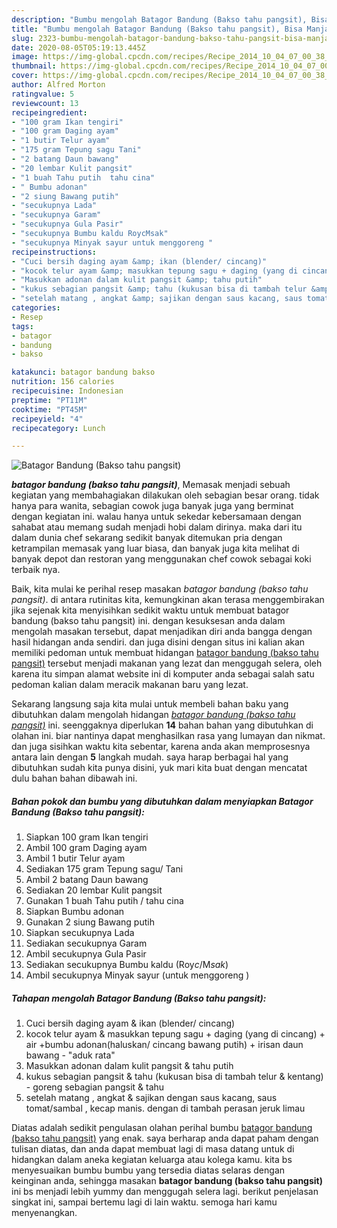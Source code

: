 ```yaml
---
description: "Bumbu mengolah Batagor Bandung (Bakso tahu pangsit), Bisa Manjain Lidah"
title: "Bumbu mengolah Batagor Bandung (Bakso tahu pangsit), Bisa Manjain Lidah"
slug: 2323-bumbu-mengolah-batagor-bandung-bakso-tahu-pangsit-bisa-manjain-lidah
date: 2020-08-05T05:19:13.445Z
image: https://img-global.cpcdn.com/recipes/Recipe_2014_10_04_07_00_38_324_86c581279c037791f4fd/751x532cq70/batagor-bandung-bakso-tahu-pangsit-foto-resep-utama.jpg
thumbnail: https://img-global.cpcdn.com/recipes/Recipe_2014_10_04_07_00_38_324_86c581279c037791f4fd/751x532cq70/batagor-bandung-bakso-tahu-pangsit-foto-resep-utama.jpg
cover: https://img-global.cpcdn.com/recipes/Recipe_2014_10_04_07_00_38_324_86c581279c037791f4fd/751x532cq70/batagor-bandung-bakso-tahu-pangsit-foto-resep-utama.jpg
author: Alfred Morton
ratingvalue: 5
reviewcount: 13
recipeingredient:
- "100 gram Ikan tengiri"
- "100 gram Daging ayam"
- "1 butir Telur ayam"
- "175 gram Tepung sagu Tani"
- "2 batang Daun bawang"
- "20 lembar Kulit pangsit"
- "1 buah Tahu putih  tahu cina"
- " Bumbu adonan"
- "2 siung Bawang putih"
- "secukupnya Lada"
- "secukupnya Garam"
- "secukupnya Gula Pasir"
- "secukupnya Bumbu kaldu RoycMsak"
- "secukupnya Minyak sayur untuk menggoreng "
recipeinstructions:
- "Cuci bersih daging ayam &amp; ikan (blender/ cincang)"
- "kocok telur ayam &amp; masukkan tepung sagu + daging (yang di cincang) + air +bumbu adonan(haluskan/ cincang bawang putih) + irisan daun bawang &#34;aduk rata&#34;"
- "Masukkan adonan dalam kulit pangsit &amp; tahu putih"
- "kukus sebagian pangsit &amp; tahu (kukusan bisa di tambah telur &amp; kentang) goreng sebagian pangsit &amp; tahu"
- "setelah matang , angkat &amp; sajikan dengan saus kacang, saus tomat/sambal , kecap manis. dengan di tambah perasan jeruk limau"
categories:
- Resep
tags:
- batagor
- bandung
- bakso

katakunci: batagor bandung bakso 
nutrition: 156 calories
recipecuisine: Indonesian
preptime: "PT11M"
cooktime: "PT45M"
recipeyield: "4"
recipecategory: Lunch

---
```



![Batagor Bandung (Bakso tahu pangsit)](https://img-global.cpcdn.com/recipes/Recipe_2014_10_04_07_00_38_324_86c581279c037791f4fd/751x532cq70/batagor-bandung-bakso-tahu-pangsit-foto-resep-utama.jpg)

<b><i>batagor bandung (bakso tahu pangsit)</i></b>, Memasak menjadi sebuah kegiatan yang membahagiakan dilakukan oleh sebagian besar orang. tidak hanya para wanita, sebagian cowok juga banyak juga yang berminat dengan kegiatan ini. walau hanya untuk sekedar kebersamaan dengan sahabat atau memang sudah menjadi hobi dalam dirinya. maka dari itu dalam dunia chef sekarang sedikit banyak ditemukan pria dengan ketrampilan memasak yang luar biasa, dan banyak juga kita melihat di banyak depot dan restoran yang menggunakan chef cowok sebagai koki terbaik nya.

Baik, kita mulai ke perihal resep masakan <i>batagor bandung (bakso tahu pangsit)</i>. di antara rutinitas kita, kemungkinan akan terasa menggembirakan jika sejenak kita menyisihkan sedikit waktu untuk membuat batagor bandung (bakso tahu pangsit) ini. dengan kesuksesan anda dalam mengolah masakan tersebut, dapat menjadikan diri anda bangga dengan hasil hidangan anda sendiri. dan juga disini dengan situs ini kalian akan memiliki pedoman untuk membuat hidangan <u>batagor bandung (bakso tahu pangsit)</u> tersebut menjadi makanan yang lezat dan menggugah selera, oleh karena itu simpan alamat website ini di komputer anda sebagai salah satu pedoman kalian dalam meracik makanan baru yang lezat.




Sekarang langsung saja kita mulai untuk membeli bahan baku yang dibutuhkan dalam mengolah hidangan <u><i>batagor bandung (bakso tahu pangsit)</i></u> ini. seenggaknya diperlukan <b>14</b> bahan bahan yang dibutuhkan di olahan ini. biar nantinya dapat menghasilkan rasa yang lumayan dan nikmat. dan juga sisihkan waktu kita sebentar, karena anda akan memprosesnya antara lain dengan <b>5</b> langkah mudah. saya harap berbagai hal yang dibutuhkan sudah kita punya disini, yuk mari kita buat dengan mencatat dulu bahan bahan dibawah ini.

<!--inarticleads1-->

##### Bahan pokok dan bumbu yang dibutuhkan dalam menyiapkan Batagor Bandung (Bakso tahu pangsit):

1. Siapkan 100 gram Ikan tengiri
1. Ambil 100 gram Daging ayam
1. Ambil 1 butir Telur ayam
1. Sediakan 175 gram Tepung sagu/ Tani
1. Ambil 2 batang Daun bawang
1. Sediakan 20 lembar Kulit pangsit
1. Gunakan 1 buah Tahu putih / tahu cina
1. Siapkan  Bumbu adonan
1. Gunakan 2 siung Bawang putih
1. Siapkan secukupnya Lada
1. Sediakan secukupnya Garam
1. Ambil secukupnya Gula Pasir
1. Sediakan secukupnya Bumbu kaldu (Roy*c*/M*sak*)
1. Ambil secukupnya Minyak sayur (untuk menggoreng )




<!--inarticleads2-->

##### Tahapan mengolah Batagor Bandung (Bakso tahu pangsit):

1. Cuci bersih daging ayam &amp; ikan (blender/ cincang)
1. kocok telur ayam &amp; masukkan tepung sagu + daging (yang di cincang) + air +bumbu adonan(haluskan/ cincang bawang putih) + irisan daun bawang - &#34;aduk rata&#34;
1. Masukkan adonan dalam kulit pangsit &amp; tahu putih
1. kukus sebagian pangsit &amp; tahu (kukusan bisa di tambah telur &amp; kentang) - goreng sebagian pangsit &amp; tahu
1. setelah matang , angkat &amp; sajikan dengan saus kacang, saus tomat/sambal , kecap manis. dengan di tambah perasan jeruk limau




Diatas adalah sedikit pengulasan olahan perihal bumbu <u>batagor bandung (bakso tahu pangsit)</u> yang enak. saya berharap anda dapat paham dengan tulisan diatas, dan anda dapat membuat lagi di masa datang untuk di hidangkan dalam aneka kegiatan keluarga atau kolega kamu. kita bs menyesuaikan bumbu bumbu yang tersedia diatas selaras dengan keinginan anda, sehingga masakan <b>batagor bandung (bakso tahu pangsit)</b> ini bs menjadi lebih yummy dan menggugah selera lagi. berikut penjelasan singkat ini, sampai bertemu lagi di lain waktu. semoga hari kamu menyenangkan.
